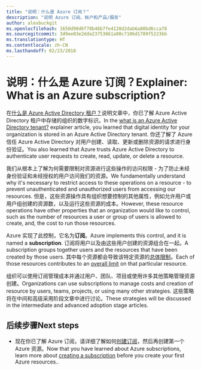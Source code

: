 ```yaml
---
title: "说明：什么是 Azure 订阅？"
description: "说明 Azure 订阅、帐户和产品/服务"
author: alexbuckgit
ms.openlocfilehash: 1650d90d6f78b46b7fe4128d2dab6a80bd6cca78
ms.sourcegitcommit: 3d9ee03e2dda23753661a80c7106d1789f5223bb
ms.translationtype: HT
ms.contentlocale: zh-CN
ms.lasthandoff: 02/23/2018
---
```

# <a name="explainer-what-is-an-azure-subscription"></a><span data-ttu-id="b0d6a-103">说明：什么是 Azure 订阅？</span><span class="sxs-lookup"><span data-stu-id="b0d6a-103">Explainer: What is an Azure subscription?</span></span>

<span data-ttu-id="b0d6a-104">在[什么是 Azure Active Directory 租户？](tenant-explainer.md)说明文章中，你已了解 Azure Active Directory 租户中存储的组织的数字标识。</span><span class="sxs-lookup"><span data-stu-id="b0d6a-104">In the [what is an Azure Active Directory tenant?](tenant-explainer.md) explainer article, you learned that digital identity for your organization is stored in an Azure Active Directory tenant.</span></span> <span data-ttu-id="b0d6a-105">你还了解了 Azure 信任 Azure Active Directory 对用户创建、读取、更新或删除资源的请求进行身份验证。</span><span class="sxs-lookup"><span data-stu-id="b0d6a-105">You also learned that Azure trusts Azure Active Directory to authenticate user requests to create, read, update, or delete a resource.</span></span> 

<span data-ttu-id="b0d6a-106">我们从根本上了解为何需要限制对资源进行这些操作的访问权限 - 为了防止未经身份验证和未经授权的用户访问我们的资源。</span><span class="sxs-lookup"><span data-stu-id="b0d6a-106">We fundamentally understand why it's necessary to restrict access to these operations on a resource - to prevent unauthenticated and unauthorized users from accessing our resources.</span></span> <span data-ttu-id="b0d6a-107">但是，这些资源操作具有组织想要控制的其他属性，例如允许用户或用户组创建的资源数，以及运行这些资源的成本。</span><span class="sxs-lookup"><span data-stu-id="b0d6a-107">However, these resource operations have other properties that an organization would like to control, such as the number of resources a user or group of users is allowed to create, and, the cost to run those resources.</span></span> 

<span data-ttu-id="b0d6a-108">Azure 实现了此控制，它名为**订阅**。</span><span class="sxs-lookup"><span data-stu-id="b0d6a-108">Azure implements this control, and it is named a **subscription**.</span></span> <span data-ttu-id="b0d6a-109">订阅将用户以及由这些用户创建的资源组合在一起。</span><span class="sxs-lookup"><span data-stu-id="b0d6a-109">A subscription groups together users and the resources that have been created by those users.</span></span> <span data-ttu-id="b0d6a-110">其中每个资源都会导致该特定资源的[总体限制][subscription-service-limits]。</span><span class="sxs-lookup"><span data-stu-id="b0d6a-110">Each of those resources contributes to an [overall limit][subscription-service-limits] on that particular resource.</span></span>

<span data-ttu-id="b0d6a-111">组织可以使用订阅管理成本并通过用户、团队、项目或使用许多其他策略管理资源创建。</span><span class="sxs-lookup"><span data-stu-id="b0d6a-111">Organizations can use subscriptions to manage costs and creation of resource by users, teams, projects, or using many other strategies.</span></span> <span data-ttu-id="b0d6a-112">这些策略将在中间和高级采用阶段文章中进行讨论。</span><span class="sxs-lookup"><span data-stu-id="b0d6a-112">These strategies will be discussed in the intermediate and advanced adoption stage articles.</span></span> 

## <a name="next-steps"></a><span data-ttu-id="b0d6a-113">后续步骤</span><span class="sxs-lookup"><span data-stu-id="b0d6a-113">Next steps</span></span>

* <span data-ttu-id="b0d6a-114">现在你已了解 Azure 订阅，请详细了解如何[创建订阅](subscription.md)，然后再创建第一个 Azure 资源。</span><span class="sxs-lookup"><span data-stu-id="b0d6a-114">Now that you have learned about Azure subscriptions, learn more about [creating a subscription](subscription.md) before you create your first Azure resources..</span></span>

<!-- Links -->
[azure-get-started]: https://azure.microsoft.com/get-started/
[azure-offers]: https://azure.microsoft.com/support/legal/offer-details/
[azure-free-trial]: https://azure.microsoft.com/offers/ms-azr-0044p/
[azure-change-subscription-offer]: /azure/billing/billing-how-to-switch-azure-offer
[microsoft-account]: https://account.microsoft.com/account
[subscription-service-limits]: /azure/azure-subscription-service-limits
[docs-organizational-account]: https://docs.microsoft.com/azure/active-directory/sign-up-organization
